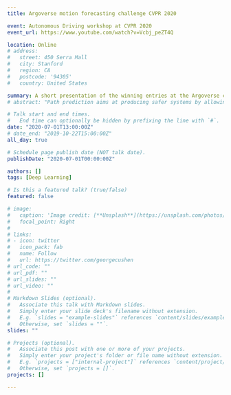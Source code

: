 ```yaml
---
title: Argoverse motion forecasting challenge CVPR 2020

event: Autonomous Driving workshop at CVPR 2020
event_url: https://www.youtube.com/watch?v=Vcbj_peZT4Q

location: Online
# address:
#   street: 450 Serra Mall
#   city: Stanford
#   region: CA
#   postcode: '94305'
#   country: United States

summary: A short presentation of the winning entries at the Argoverse challenge.
# abstract: "Path prediction aims at producing safer systems by allowing them to anticipate the outcomes of road scenes situations. Lately, machine learning methods have been used extensively for that purpose. Neural networks in particular with architectures such as RNN, LSTM, CNN, and self-attention. They offer the best results with the commonly used metrics. However, these evaluation criteria do not guarantee safety and can be criticized. More requirements should be met than the minimization of a few metrics."

# Talk start and end times.
#   End time can optionally be hidden by prefixing the line with `#`.
date: "2020-07-01T13:00:00Z"
# date_end: "2019-10-22T15:00:00Z"
all_day: true

# Schedule page publish date (NOT talk date).
publishDate: "2020-07-01T00:00:00Z"

authors: []
tags: [Deep Learning]

# Is this a featured talk? (true/false)
featured: false

# image:
#   caption: 'Image credit: [**Unsplash**](https://unsplash.com/photos/bzdhc5b3Bxs)'
#   focal_point: Right
# 
# links:
# - icon: twitter
#   icon_pack: fab
#   name: Follow
#   url: https://twitter.com/georgecushen
# url_code: ""
# url_pdf: ""
# url_slides: ""
# url_video: ""
# 
# Markdown Slides (optional).
#   Associate this talk with Markdown slides.
#   Simply enter your slide deck's filename without extension.
#   E.g. `slides = "example-slides"` references `content/slides/example-slides.md`.
#   Otherwise, set `slides = ""`.
slides: ""

# Projects (optional).
#   Associate this post with one or more of your projects.
#   Simply enter your project's folder or file name without extension.
#   E.g. `projects = ["internal-project"]` references `content/project/deep-learning/index.md`.
#   Otherwise, set `projects = []`.
projects: []

---
```

